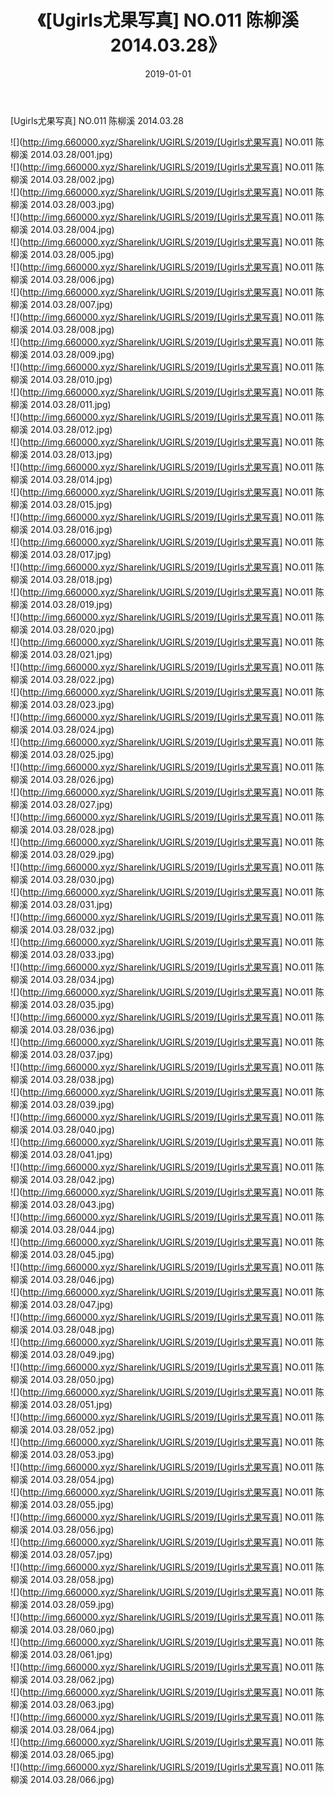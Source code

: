 ﻿---
layout: post
title:  《[Ugirls尤果写真] NO.011 陈柳溪 2014.03.28》
date:   2019-01-01
img: http://img.660000.xyz/Sharelink/UGIRLS/2019/[Ugirls尤果写真] NO.011 陈柳溪 2014.03.28/000.jpg
categories: [美女, 清纯, 唯美]
---

[Ugirls尤果写真] NO.011 陈柳溪 2014.03.28

 ![](http://img.660000.xyz/Sharelink/UGIRLS/2019/[Ugirls尤果写真] NO.011 陈柳溪 2014.03.28/001.jpg) <br>![](http://img.660000.xyz/Sharelink/UGIRLS/2019/[Ugirls尤果写真] NO.011 陈柳溪 2014.03.28/002.jpg) <br>![](http://img.660000.xyz/Sharelink/UGIRLS/2019/[Ugirls尤果写真] NO.011 陈柳溪 2014.03.28/003.jpg) <br>![](http://img.660000.xyz/Sharelink/UGIRLS/2019/[Ugirls尤果写真] NO.011 陈柳溪 2014.03.28/004.jpg) <br>![](http://img.660000.xyz/Sharelink/UGIRLS/2019/[Ugirls尤果写真] NO.011 陈柳溪 2014.03.28/005.jpg) <br>![](http://img.660000.xyz/Sharelink/UGIRLS/2019/[Ugirls尤果写真] NO.011 陈柳溪 2014.03.28/006.jpg) <br>![](http://img.660000.xyz/Sharelink/UGIRLS/2019/[Ugirls尤果写真] NO.011 陈柳溪 2014.03.28/007.jpg) <br>![](http://img.660000.xyz/Sharelink/UGIRLS/2019/[Ugirls尤果写真] NO.011 陈柳溪 2014.03.28/008.jpg) <br>![](http://img.660000.xyz/Sharelink/UGIRLS/2019/[Ugirls尤果写真] NO.011 陈柳溪 2014.03.28/009.jpg) <br>![](http://img.660000.xyz/Sharelink/UGIRLS/2019/[Ugirls尤果写真] NO.011 陈柳溪 2014.03.28/010.jpg) <br>![](http://img.660000.xyz/Sharelink/UGIRLS/2019/[Ugirls尤果写真] NO.011 陈柳溪 2014.03.28/011.jpg) <br>![](http://img.660000.xyz/Sharelink/UGIRLS/2019/[Ugirls尤果写真] NO.011 陈柳溪 2014.03.28/012.jpg) <br>![](http://img.660000.xyz/Sharelink/UGIRLS/2019/[Ugirls尤果写真] NO.011 陈柳溪 2014.03.28/013.jpg) <br>![](http://img.660000.xyz/Sharelink/UGIRLS/2019/[Ugirls尤果写真] NO.011 陈柳溪 2014.03.28/014.jpg) <br>![](http://img.660000.xyz/Sharelink/UGIRLS/2019/[Ugirls尤果写真] NO.011 陈柳溪 2014.03.28/015.jpg) <br>![](http://img.660000.xyz/Sharelink/UGIRLS/2019/[Ugirls尤果写真] NO.011 陈柳溪 2014.03.28/016.jpg) <br>![](http://img.660000.xyz/Sharelink/UGIRLS/2019/[Ugirls尤果写真] NO.011 陈柳溪 2014.03.28/017.jpg) <br>![](http://img.660000.xyz/Sharelink/UGIRLS/2019/[Ugirls尤果写真] NO.011 陈柳溪 2014.03.28/018.jpg) <br>![](http://img.660000.xyz/Sharelink/UGIRLS/2019/[Ugirls尤果写真] NO.011 陈柳溪 2014.03.28/019.jpg) <br>![](http://img.660000.xyz/Sharelink/UGIRLS/2019/[Ugirls尤果写真] NO.011 陈柳溪 2014.03.28/020.jpg) <br>![](http://img.660000.xyz/Sharelink/UGIRLS/2019/[Ugirls尤果写真] NO.011 陈柳溪 2014.03.28/021.jpg) <br>![](http://img.660000.xyz/Sharelink/UGIRLS/2019/[Ugirls尤果写真] NO.011 陈柳溪 2014.03.28/022.jpg) <br>![](http://img.660000.xyz/Sharelink/UGIRLS/2019/[Ugirls尤果写真] NO.011 陈柳溪 2014.03.28/023.jpg) <br>![](http://img.660000.xyz/Sharelink/UGIRLS/2019/[Ugirls尤果写真] NO.011 陈柳溪 2014.03.28/024.jpg) <br>![](http://img.660000.xyz/Sharelink/UGIRLS/2019/[Ugirls尤果写真] NO.011 陈柳溪 2014.03.28/025.jpg) <br>![](http://img.660000.xyz/Sharelink/UGIRLS/2019/[Ugirls尤果写真] NO.011 陈柳溪 2014.03.28/026.jpg) <br>![](http://img.660000.xyz/Sharelink/UGIRLS/2019/[Ugirls尤果写真] NO.011 陈柳溪 2014.03.28/027.jpg) <br>![](http://img.660000.xyz/Sharelink/UGIRLS/2019/[Ugirls尤果写真] NO.011 陈柳溪 2014.03.28/028.jpg) <br>![](http://img.660000.xyz/Sharelink/UGIRLS/2019/[Ugirls尤果写真] NO.011 陈柳溪 2014.03.28/029.jpg) <br>![](http://img.660000.xyz/Sharelink/UGIRLS/2019/[Ugirls尤果写真] NO.011 陈柳溪 2014.03.28/030.jpg) <br>![](http://img.660000.xyz/Sharelink/UGIRLS/2019/[Ugirls尤果写真] NO.011 陈柳溪 2014.03.28/031.jpg) <br>![](http://img.660000.xyz/Sharelink/UGIRLS/2019/[Ugirls尤果写真] NO.011 陈柳溪 2014.03.28/032.jpg) <br>![](http://img.660000.xyz/Sharelink/UGIRLS/2019/[Ugirls尤果写真] NO.011 陈柳溪 2014.03.28/033.jpg) <br>![](http://img.660000.xyz/Sharelink/UGIRLS/2019/[Ugirls尤果写真] NO.011 陈柳溪 2014.03.28/034.jpg) <br>![](http://img.660000.xyz/Sharelink/UGIRLS/2019/[Ugirls尤果写真] NO.011 陈柳溪 2014.03.28/035.jpg) <br>![](http://img.660000.xyz/Sharelink/UGIRLS/2019/[Ugirls尤果写真] NO.011 陈柳溪 2014.03.28/036.jpg) <br>![](http://img.660000.xyz/Sharelink/UGIRLS/2019/[Ugirls尤果写真] NO.011 陈柳溪 2014.03.28/037.jpg) <br>![](http://img.660000.xyz/Sharelink/UGIRLS/2019/[Ugirls尤果写真] NO.011 陈柳溪 2014.03.28/038.jpg) <br>![](http://img.660000.xyz/Sharelink/UGIRLS/2019/[Ugirls尤果写真] NO.011 陈柳溪 2014.03.28/039.jpg) <br>![](http://img.660000.xyz/Sharelink/UGIRLS/2019/[Ugirls尤果写真] NO.011 陈柳溪 2014.03.28/040.jpg) <br>![](http://img.660000.xyz/Sharelink/UGIRLS/2019/[Ugirls尤果写真] NO.011 陈柳溪 2014.03.28/041.jpg) <br>![](http://img.660000.xyz/Sharelink/UGIRLS/2019/[Ugirls尤果写真] NO.011 陈柳溪 2014.03.28/042.jpg) <br>![](http://img.660000.xyz/Sharelink/UGIRLS/2019/[Ugirls尤果写真] NO.011 陈柳溪 2014.03.28/043.jpg) <br>![](http://img.660000.xyz/Sharelink/UGIRLS/2019/[Ugirls尤果写真] NO.011 陈柳溪 2014.03.28/044.jpg) <br>![](http://img.660000.xyz/Sharelink/UGIRLS/2019/[Ugirls尤果写真] NO.011 陈柳溪 2014.03.28/045.jpg) <br>![](http://img.660000.xyz/Sharelink/UGIRLS/2019/[Ugirls尤果写真] NO.011 陈柳溪 2014.03.28/046.jpg) <br>![](http://img.660000.xyz/Sharelink/UGIRLS/2019/[Ugirls尤果写真] NO.011 陈柳溪 2014.03.28/047.jpg) <br>![](http://img.660000.xyz/Sharelink/UGIRLS/2019/[Ugirls尤果写真] NO.011 陈柳溪 2014.03.28/048.jpg) <br>![](http://img.660000.xyz/Sharelink/UGIRLS/2019/[Ugirls尤果写真] NO.011 陈柳溪 2014.03.28/049.jpg) <br>![](http://img.660000.xyz/Sharelink/UGIRLS/2019/[Ugirls尤果写真] NO.011 陈柳溪 2014.03.28/050.jpg) <br>![](http://img.660000.xyz/Sharelink/UGIRLS/2019/[Ugirls尤果写真] NO.011 陈柳溪 2014.03.28/051.jpg) <br>![](http://img.660000.xyz/Sharelink/UGIRLS/2019/[Ugirls尤果写真] NO.011 陈柳溪 2014.03.28/052.jpg) <br>![](http://img.660000.xyz/Sharelink/UGIRLS/2019/[Ugirls尤果写真] NO.011 陈柳溪 2014.03.28/053.jpg) <br>![](http://img.660000.xyz/Sharelink/UGIRLS/2019/[Ugirls尤果写真] NO.011 陈柳溪 2014.03.28/054.jpg) <br>![](http://img.660000.xyz/Sharelink/UGIRLS/2019/[Ugirls尤果写真] NO.011 陈柳溪 2014.03.28/055.jpg) <br>![](http://img.660000.xyz/Sharelink/UGIRLS/2019/[Ugirls尤果写真] NO.011 陈柳溪 2014.03.28/056.jpg) <br>![](http://img.660000.xyz/Sharelink/UGIRLS/2019/[Ugirls尤果写真] NO.011 陈柳溪 2014.03.28/057.jpg) <br>![](http://img.660000.xyz/Sharelink/UGIRLS/2019/[Ugirls尤果写真] NO.011 陈柳溪 2014.03.28/058.jpg) <br>![](http://img.660000.xyz/Sharelink/UGIRLS/2019/[Ugirls尤果写真] NO.011 陈柳溪 2014.03.28/059.jpg) <br>![](http://img.660000.xyz/Sharelink/UGIRLS/2019/[Ugirls尤果写真] NO.011 陈柳溪 2014.03.28/060.jpg) <br>![](http://img.660000.xyz/Sharelink/UGIRLS/2019/[Ugirls尤果写真] NO.011 陈柳溪 2014.03.28/061.jpg) <br>![](http://img.660000.xyz/Sharelink/UGIRLS/2019/[Ugirls尤果写真] NO.011 陈柳溪 2014.03.28/062.jpg) <br>![](http://img.660000.xyz/Sharelink/UGIRLS/2019/[Ugirls尤果写真] NO.011 陈柳溪 2014.03.28/063.jpg) <br>![](http://img.660000.xyz/Sharelink/UGIRLS/2019/[Ugirls尤果写真] NO.011 陈柳溪 2014.03.28/064.jpg) <br>![](http://img.660000.xyz/Sharelink/UGIRLS/2019/[Ugirls尤果写真] NO.011 陈柳溪 2014.03.28/065.jpg) <br>![](http://img.660000.xyz/Sharelink/UGIRLS/2019/[Ugirls尤果写真] NO.011 陈柳溪 2014.03.28/066.jpg) <br>